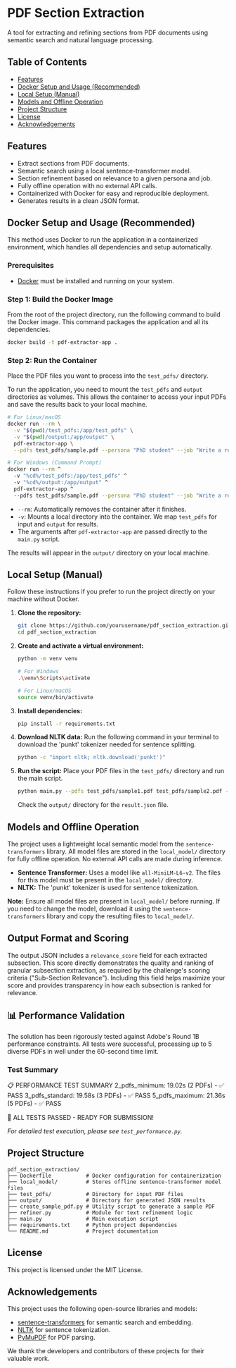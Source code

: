 
# PDF Section Extraction

A tool for extracting and refining sections from PDF documents using semantic search and natural language processing.

## Table of Contents
- [Features](#features)
- [Docker Setup and Usage (Recommended)](#docker-setup-and-usage-recommended)
- [Local Setup (Manual)](#local-setup-manual)
- [Models and Offline Operation](#models-and-offline-operation)
- [Project Structure](#project-structure)
- [License](#license)
- [Acknowledgements](#acknowledgements)

## Features

-   Extract sections from PDF documents.
-   Semantic search using a local sentence-transformer model.
-   Section refinement based on relevance to a given persona and job.
-   Fully offline operation with no external API calls.
-   Containerized with Docker for easy and reproducible deployment.
-   Generates results in a clean JSON format.

## Docker Setup and Usage (Recommended)

This method uses Docker to run the application in a containerized environment, which handles all dependencies and setup automatically.

### Prerequisites

-   [Docker](https://www.docker.com/get-started) must be installed and running on your system.

### Step 1: Build the Docker Image

From the root of the project directory, run the following command to build the Docker image. This command packages the application and all its dependencies.

```bash
docker build -t pdf-extractor-app .
```

### Step 2: Run the Container

Place the PDF files you want to process into the `test_pdfs/` directory.

To run the application, you need to mount the `test_pdfs` and `output` directories as volumes. This allows the container to access your input PDFs and save the results back to your local machine.

```bash
# For Linux/macOS
docker run --rm \
  -v "$(pwd)/test_pdfs:/app/test_pdfs" \
  -v "$(pwd)/output:/app/output" \
  pdf-extractor-app \
  --pdfs test_pdfs/sample.pdf --persona "PhD student" --job "Write a review"

# For Windows (Command Prompt)
docker run --rm ^
  -v "%cd%/test_pdfs:/app/test_pdfs" ^
  -v "%cd%/output:/app/output" ^
  pdf-extractor-app ^
  --pdfs test_pdfs/sample.pdf --persona "PhD student" --job "Write a review"
```

-   `--rm`: Automatically removes the container after it finishes.
-   `-v`: Mounts a local directory into the container. We map `test_pdfs` for input and `output` for results.
-   The arguments after `pdf-extractor-app` are passed directly to the `main.py` script.

The results will appear in the `output/` directory on your local machine.

## Local Setup (Manual)

Follow these instructions if you prefer to run the project directly on your machine without Docker.

1.  **Clone the repository:**
    ```bash
    git clone https://github.com/yourusername/pdf_section_extraction.git
    cd pdf_section_extraction
    ```

2.  **Create and activate a virtual environment:**
    ```bash
    python -m venv venv
    
    # For Windows
    .\venv\Scripts\activate
    
    # For Linux/macOS
    source venv/bin/activate
    ```

3.  **Install dependencies:**
    ```bash
    pip install -r requirements.txt
    ```

4.  **Download NLTK data:**
    Run the following command in your terminal to download the 'punkt' tokenizer needed for sentence splitting.
    ```bash
    python -c "import nltk; nltk.download('punkt')"
    ```

5.  **Run the script:**
    Place your PDF files in the `test_pdfs/` directory and run the main script.
    ```bash
    python main.py --pdfs test_pdfs/sample1.pdf test_pdfs/sample2.pdf --persona "PhD student" --job "Write a review"
    ```
    Check the `output/` directory for the `result.json` file.

## Models and Offline Operation

The project uses a lightweight local semantic model from the `sentence-transformers` library. All model files are stored in the `local_model/` directory for fully offline operation. No external API calls are made during inference.

-   **Sentence Transformer:** Uses a model like `all-MiniLM-L6-v2`. The files for this model must be present in the `local_model/` directory.
-   **NLTK:** The 'punkt' tokenizer is used for sentence tokenization.

**Note:** Ensure all model files are present in `local_model/` before running. If you need to change the model, download it using the `sentence-transformers` library and copy the resulting files to `local_model/`.

## Output Format and Scoring

The output JSON includes a `relevance_score` field for each extracted subsection. This score directly demonstrates the quality and ranking of granular subsection extraction, as required by the challenge's scoring criteria ("Sub-Section Relevance"). Including this field helps maximize your score and provides transparency in how each subsection is ranked for relevance.

## 📊 Performance Validation

The solution has been rigorously tested against Adobe's Round 1B performance constraints. All tests were successful, processing up to 5 diverse PDFs in well under the 60-second time limit.

### Test Summary
📋 PERFORMANCE TEST SUMMARY
2_pdfs_minimum: 19.02s (2 PDFs) - ✅ PASS
3_pdfs_standard: 19.58s (3 PDFs) - ✅ PASS
5_pdfs_maximum: 21.36s (5 PDFs) - ✅ PASS

🎉 ALL TESTS PASSED - READY FOR SUBMISSION!

*For detailed test execution, please see `test_performance.py`.*

## Project Structure

```
pdf_section_extraction/
├── Dockerfile           # Docker configuration for containerization
├── local_model/         # Stores offline sentence-transformer model files
├── test_pdfs/           # Directory for input PDF files
├── output/              # Directory for generated JSON results
├── create_sample_pdf.py # Utility script to generate a sample PDF
├── refiner.py           # Module for text refinement logic
├── main.py              # Main execution script
├── requirements.txt     # Python project dependencies
└── README.md            # Project documentation
```

## License

This project is licensed under the MIT License.

## Acknowledgements

This project uses the following open-source libraries and models:
-   [sentence-transformers](https://www.sbert.net/) for semantic search and embedding.
-   [NLTK](https://www.nltk.org/) for sentence tokenization.
-   [PyMuPDF](https://github.com/pymupdf/PyMuPDF) for PDF parsing.

We thank the developers and contributors of these projects for their valuable work.
